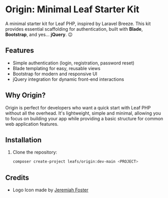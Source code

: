# Origin: Minimal Leaf Starter Kit

A minimal starter kit for Leaf PHP, inspired by Laravel Breeze. This kit provides essential scaffolding for authentication, built with **Blade**, **Bootstrap**, and yes... **jQuery**. 😉

## Features

- Simple authentication (login, registration, password reset)
- Blade templating for easy, reusable views
- Bootstrap for modern and responsive UI
- jQuery integration for dynamic front-end interactions

## Why Origin?

Origin is perfect for developers who want a quick start with Leaf PHP without all the overhead. It's lightweight, simple and minimal, allowing you to focus on building your app while providing a basic structure for common web application features.

## Installation

1. Clone the repository:
   ```bash
   composer create-project leafs/origin:dev-main <PROJECT>
   ```

## Credits

- Logo Icon made by [Jeremiah Foster](https://www.jeremiahfoster.com/)
